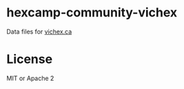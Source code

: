 hexcamp-community-vichex
========================

Data files for [vichex.ca](https://vichex.ca/)

# License

MIT or Apache 2
